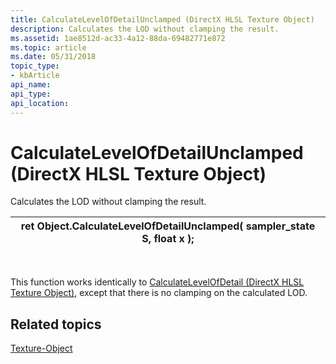 ```yaml
---
title: CalculateLevelOfDetailUnclamped (DirectX HLSL Texture Object)
description: Calculates the LOD without clamping the result.
ms.assetid: 1ae8512d-ac33-4a12-88da-69482771e872
ms.topic: article
ms.date: 05/31/2018
topic_type: 
- kbArticle
api_name: 
api_type: 
api_location: 
---
```


# CalculateLevelOfDetailUnclamped (DirectX HLSL Texture Object)

Calculates the LOD without clamping the result.



| ret Object.CalculateLevelOfDetailUnclamped( sampler\_state S, float x ); |
|--------------------------------------------------------------------------|



 

This function works identically to [CalculateLevelOfDetail (DirectX HLSL Texture Object)](dx-graphics-hlsl-to-calculate-lod.md), except that there is no clamping on the calculated LOD.

## Related topics

<dl> <dt>

[Texture-Object](dx-graphics-hlsl-to-type.md)
</dt> </dl>

 

 




